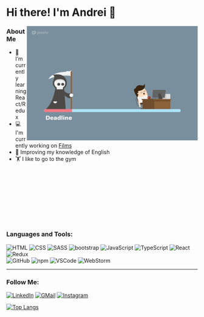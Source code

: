 # Hi there! I'm Andrei 👋
<img align="right" width="450" height="300" src="assets/developer.gif">


### About Me

* 🌱 I’m currently learning React/Redux   
* 💻 I'm currently working on [Films](https://github.com/Andrei-Kuzuro/Films)
* 📖 Improving my knowledge of English 
* 🏋️‍ I like to go to the gym

<br>
<br>
<br>
<br>
<br>
<br>
<br>
<br>

### Languages and Tools:

![HTML](https://img.shields.io/badge/-HTML-000000?style=for-the-badge&logo=HTML)
![CSS](https://img.shields.io/badge/-CSS-000000?style=for-the-badge&logo=CSS)
![SASS](https://img.shields.io/badge/-SASS-000000?style=for-the-badge&logo=SASS)
![bootstrap](https://img.shields.io/badge/-bootstrap-000000?style=for-the-badge&logo=bootstrap)
![JavaScript](https://img.shields.io/badge/-JS-000000?style=for-the-badge&logo=JavaScript)
![TypeScript](https://img.shields.io/badge/-TS-000000?style=for-the-badge&logo=TypeScript)
![React](https://img.shields.io/badge/-React-000000?style=for-the-badge&logo=React)
![Redux](https://img.shields.io/badge/-Redux-000000?style=for-the-badge&logo=Redux&logoColor=764ABC)
<br>
![GitHub](https://img.shields.io/badge/-GitHub-000000?style=for-the-badge&logo=GitHub)
![npm](https://img.shields.io/badge/-npm-000000?style=for-the-badge&logo=npm)
![VSCode](https://img.shields.io/badge/-VSCode-000000?style=for-the-badge&logo=VisualStudioCode&logoColor=1F9CF0)
![WebStorm](https://img.shields.io/badge/-WebStorm-000000?style=for-the-badge&logo=WebStorm)

---

### Follow Me:

[![LinkedIn](https://img.shields.io/badge/-LinkedIn-000000?style=for-the-badge&logo=LinkedIn&logoColor=0B66C2)](www.linkedin.com/in/andreikuzuro)
[![GMail](https://img.shields.io/badge/-GMail-000000?style=for-the-badge&logo=GMail)](mailto:andrei.kuzuro@gmail.com)
[![Instagram](https://img.shields.io/badge/-Instagram-000000?style=for-the-badge&logo=Instagram)](https://www.instagram.com/andrei.kuzuro/)


[![Top Langs](https://github-readme-stats.vercel.app/api/top-langs/?username=andrei-kuzuro&layout=compact)](https://github.com/anuraghazra/github-readme-stats)